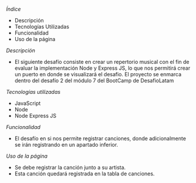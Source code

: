 *Índice*
- Descripción
- Tecnologías Utilizadas
- Funcionalidad
- Uso de la página

*Descripción*
- El siguiente desafío consiste en crear un repertorio musical con el fin de evaluar la implementación Node y Express JS, lo que nos permitirá crear un puerto en donde se visualizará el desafio. El proyecto se enmarca dentro del desafío 2 del módulo 7 del BootCamp de DesafioLatam

*Tecnologías utilizadas*
- JavaScript
- Node
- Node Express JS

*Funcionalidad*
- El desafío en si nos permite registrar canciones, donde adicionalmente se irán registrando en un apartado inferior. 

*Uso de la página*
- Se debe registrar la canción junto a su artista.
- Esta canción quedará registrada en la tabla de canciones.
